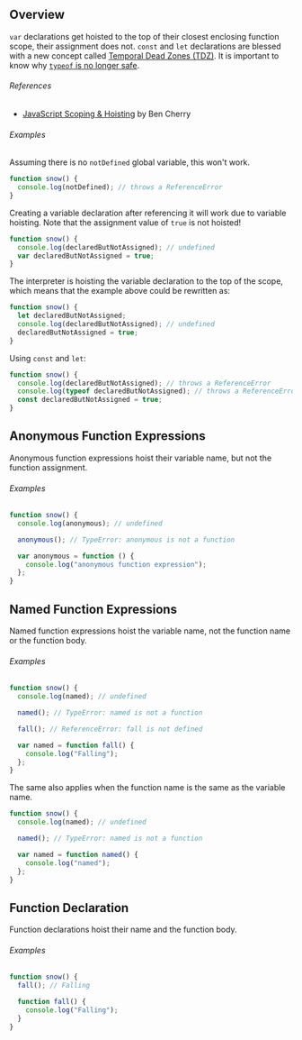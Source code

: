 <!--lint disable no-duplicate-headings-->

## Overview

`var` declarations get hoisted to the top of their closest enclosing function scope, their assignment does not. `const` and `let` declarations are blessed with a new concept called [Temporal Dead Zones (TDZ)][1]. It is important to know why [`typeof` is no longer safe][3].

###### References

- [JavaScript Scoping & Hoisting][2] by Ben Cherry

###### Examples

Assuming there is no `notDefined` global variable, this won't work.

```js
function snow() {
  console.log(notDefined); // throws a ReferenceError
}
```

Creating a variable declaration after referencing it will work due to variable hoisting. Note that the assignment value of `true` is not hoisted!

```js
function snow() {
  console.log(declaredButNotAssigned); // undefined
  var declaredButNotAssigned = true;
}
```

The interpreter is hoisting the variable declaration to the top of the scope, which means that the example above could be rewritten as:

```js
function snow() {
  let declaredButNotAssigned;
  console.log(declaredButNotAssigned); // undefined
  declaredButNotAssigned = true;
}
```

Using `const` and `let`:

```js
function snow() {
  console.log(declaredButNotAssigned); // throws a ReferenceError
  console.log(typeof declaredButNotAssigned); // throws a ReferenceError
  const declaredButNotAssigned = true;
}
```

## Anonymous Function Expressions

Anonymous function expressions hoist their variable name, but not the function assignment.

###### Examples

```js
function snow() {
  console.log(anonymous); // undefined

  anonymous(); // TypeError: anonymous is not a function

  var anonymous = function () {
    console.log("anonymous function expression");
  };
}
```

## Named Function Expressions

Named function expressions hoist the variable name, not the function name or the function body.

###### Examples

```js
function snow() {
  console.log(named); // undefined

  named(); // TypeError: named is not a function

  fall(); // ReferenceError: fall is not defined

  var named = function fall() {
    console.log("Falling");
  };
}
```

The same also applies when the function name is the same as the variable name.

```js
function snow() {
  console.log(named); // undefined

  named(); // TypeError: named is not a function

  var named = function named() {
    console.log("named");
  };
}
```

## Function Declaration

Function declarations hoist their name and the function body.

###### Examples

```js
function snow() {
  fall(); // Falling

  function fall() {
    console.log("Falling");
  }
}
```

[1]: https://developer.mozilla.org/en-US/docs/Web/JavaScript/Reference/Statements/let#Temporal_dead_zone
[2]: http://www.adequatelygood.com/JavaScript-Scoping-and-Hoisting
[3]: https://web.archive.org/web/20200121061528/http://es-discourse.com/t/why-typeof-is-no-longer-safe/15
